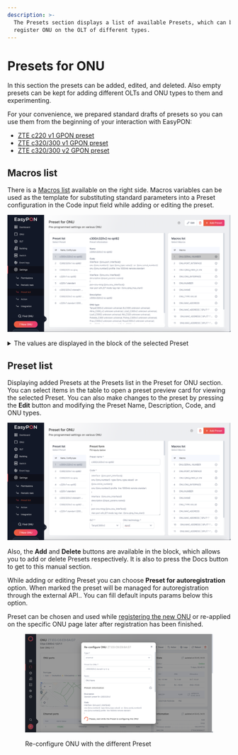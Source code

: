 ```yaml
---
description: >-
  The Presets section displays a list of available Presets, which can be used to
  register ONU on the OLT of different types.
---
```


# Presets for ONU

In this section the presets can be added, edited, and deleted. Also empty presets can be kept for adding different OLTs and ONU types to them and experimenting.

For your convenience, we prepared standard drafts of presets so you can use them from the beginning of your interaction with EasyPON:

* [ZTE c220 v1 GPON preset](presets/zte-s220-v1-gpon.md)
* [ZTE c320/300 v1 GPON preset](presets/zte-s320-300-v1-gpon.md)
* [ZTE c320/300 v2 GPON preset](presets/zte-s320-300-v2-gpon.md)

## Macros list

There is a [Macros list](macros.md) available on the right side. Macros variables can be used as the template for substituting standard parameters into a Preset configuration in the Code input field while adding or editing the preset.

![Preset for ONU section](<../.gitbook/assets/Screenshot 2023-10-08 at 23.11.27.png>)

<details>

<summary>The values are displayed in the block of the selected Preset</summary>

**Preset title**&#x20;

**ONU Type** - selected ONU types to which the Preset corresponds&#x20;

**Description EN** - a detailed description of the Preset in English&#x20;

**Code** - Preset configuration script

</details>

## Preset list

Displaying added Presets at the Presets list in the Preset for ONU section. You can select items in the table to open a preset preview card for viewing the selected Preset. You can also make changes to the preset by pressing the **Edit** button and modifying the Preset Name, Description, Code, and ONU types.

![Preset form](<../.gitbook/assets/Screenshot 2023-10-08 at 23.32.05.png>)

Also, the **Add** and **Delete** buttons are available in the block, which allows you to add or delete Presets respectively. It is also to press the Docs button to get to this manual section.

While adding or editing Preset you can choose **Preset for autoregistration** option. When marked the preset will be managed for autoregistration through the external API.. You can fill default inputs params below this option.

Preset can be chosen and used while [registering the new ONU](../onu-workspace/onu-registration.md) or re-applied on the specific ONU page later after registration has been finished.

<figure><img src="../.gitbook/assets/Screenshot 2023-10-08 at 23.57.09.png" alt=""><figcaption><p>Re-configure ONU with the different Preset</p></figcaption></figure>
